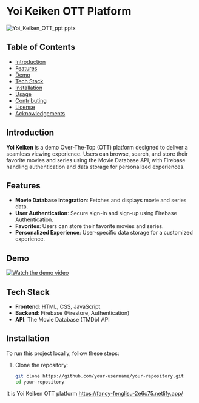 # Yoi Keiken OTT Platform
![Yoi_Keiken_OTT_ppt pptx](https://github.com/shahishree03/OTT_/assets/54995727/c5e34070-3151-44b2-b11c-671a4f85ebfc)

 <!-- Replace with your project's logo -->

## Table of Contents

- [Introduction](#introduction)
- [Features](#features)
- [Demo](#demo)
- [Tech Stack](#tech-stack)
- [Installation](#installation)
- [Usage](#usage)
- [Contributing](#contributing)
- [License](#license)
- [Acknowledgements](#acknowledgements)

## Introduction

**Yoi Keiken** is a demo Over-The-Top (OTT) platform designed to deliver a seamless viewing experience. Users can browse, search, and store their favorite movies and series using the Movie Database API, with Firebase handling authentication and data storage for personalized experiences.

## Features

- **Movie Database Integration**: Fetches and displays movie and series data.
- **User Authentication**: Secure sign-in and sign-up using Firebase Authentication.
- **Favorites**: Users can store their favorite movies and series.
- **Personalized Experience**: User-specific data storage for a customized experience.

## Demo

[![Watch the demo video](https://img.youtube.com/vi/your-syvMPwN3zjY/hqdefault.jpg)](https://www.youtube.com/watch?v=syvMPwN3zjY)
<!-- Replace "your-video-id" with the actual YouTube video ID. -->

## Tech Stack

- **Frontend**: HTML, CSS, JavaScript
- **Backend**: Firebase (Firestore, Authentication)
- **API**: The Movie Database (TMDb) API

## Installation

To run this project locally, follow these steps:

1. Clone the repository:
   ```sh
   git clone https://github.com/your-username/your-repository.git
   cd your-repository

It is Yoi Keiken OTT platform
https://fancy-fenglisu-2e6c75.netlify.app/
